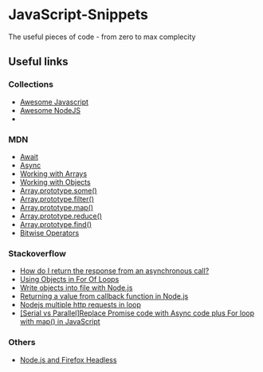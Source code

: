 # JavaScript-Snippets
The useful pieces of code - from zero to max complecity

## Useful links
### Collections
*  [Awesome Javascript](https://github.com/sorrycc/awesome-javascript)
*  [Awesome NodeJS](https://github.com/tejasrsuthar/Awesome-NodeJS)
*  []()

### MDN
*  [Await](https://developer.mozilla.org/en-US/docs/Web/JavaScript/Reference/Operators/await)
*  [Async](https://developer.mozilla.org/en-US/docs/Web/JavaScript/Reference/Statements/async_function)
*  [Working with Arrays](https://developer.mozilla.org/en-US/docs/Talk:JavaScript/Guide/Obsolete_Pages/Working_with_Arrays)
*  [Working with Objects](https://developer.mozilla.org/en-US/docs/Web/JavaScript/Guide/Working_with_Objects)
*  [Array.prototype.some()](https://developer.mozilla.org/en-US/docs/Web/JavaScript/Reference/Global_Objects/Array/some)
*  [Array.prototype.filter()](https://developer.mozilla.org/en-US/docs/Web/JavaScript/Reference/Global_Objects/Array/filter)
*  [Array.prototype.map()](https://developer.mozilla.org/en-US/docs/Web/JavaScript/Reference/Global_Objects/Map)
*  [Array.prototype.reduce()](https://developer.mozilla.org/en-US/docs/Web/JavaScript/Reference/Global_Objects/Array/Reduce)
*  [Array.prototype.find()](https://developer.mozilla.org/en-US/docs/Web/JavaScript/Reference/Global_Objects/Array/find)
*  [Bitwise Operators](https://developer.mozilla.org/en-US/docs/Web/JavaScript/Reference/Operators/Bitwise_Operators?redirectlocale=en-US&redirectslug=Core_JavaScript_1.5_Reference%2FOperators%2FBitwise_Operators)

### Stackoverflow
*  [How do I return the response from an asynchronous call?](https://stackoverflow.com/questions/14220321/how-do-i-return-the-response-from-an-asynchronous-call)
*  [Using Objects in For Of Loops](https://stackoverflow.com/questions/29885220/using-objects-in-for-of-loops)
*  [Write objects into file with Node.js](https://stackoverflow.com/questions/21976567/write-objects-into-file-with-node-js)
*  [Returning a value from callback function in Node.js](https://stackoverflow.com/questions/23339907/returning-a-value-from-callback-function-in-node-js)
*  [Nodejs multiple http requests in loop](https://stackoverflow.com/questions/19911429/nodejs-multiple-http-requests-in-loop)
*  [[Serial vs Parallel]Replace Promise code with Async code plus For loop with map() in JavaScript](https://stackoverflow.com/questions/46900640/replace-promise-code-with-async-code-plus-for-loop-with-map-in-javascript#)


### Others
*   [Node.js and Firefox Headless](https://mykzilla.org/2017/08/30/headless-firefox-in-node-js-with-selenium-webdriver/)
